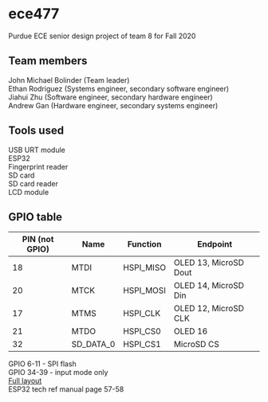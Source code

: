 # ece477
Purdue ECE senior design project of team 8 for Fall 2020  
  
## Team members
John Michael Bolinder (Team leader)  
Ethan Rodriguez (Systems engineer, secondary software engineer)  
Jiahui Zhu (Software engineer, secondary hardware engineer)  
Andrew Gan (Hardware engineer, secondary systems engineer)  
  
## Tools used
USB URT module  
ESP32  
Fingerprint reader  
SD card  
SD card reader  
LCD module  
  
## GPIO table
| PIN (not GPIO)| Name      | Function  | Endpoint              |
|---------------|-----------|-----------|-----------------------|
| 18            | MTDI      | HSPI_MISO | OLED 13, MicroSD Dout |
| 20            | MTCK      | HSPI_MOSI | OLED 14, MicroSD Din  |
| 17            | MTMS      | HSPI_CLK  | OLED 12, MicroSD CLK  |
| 21            | MTDO      | HSPI_CS0  | OLED 16               |
| 32            | SD_DATA_0 | HSPI_CS1  | MicroSD CS            |
  
GPIO 6-11 - SPI flash  
GPIO 34-39 - input mode only    
[Full layout](https://microcontrollerslab.com/wp-content/uploads/2019/02/ESP32-pinout-mapping.png)  
ESP32 tech ref manual page 57-58  

